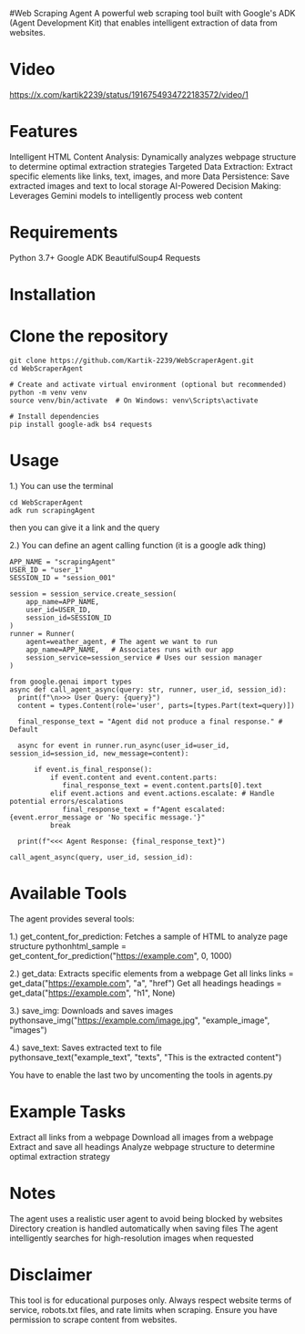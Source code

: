 #Web Scraping Agent
A powerful web scraping tool built with Google's ADK (Agent Development Kit) that enables intelligent extraction of data from websites.

# Video
https://x.com/kartik2239/status/1916754934722183572/video/1

# Features
Intelligent HTML Content Analysis: Dynamically analyzes webpage structure to determine optimal extraction strategies
Targeted Data Extraction: Extract specific elements like links, text, images, and more
Data Persistence: Save extracted images and text to local storage
AI-Powered Decision Making: Leverages Gemini models to intelligently process web content

# Requirements
Python 3.7+
Google ADK
BeautifulSoup4
Requests

# Installation

# Clone the repository
```
git clone https://github.com/Kartik-2239/WebScraperAgent.git
cd WebScraperAgent

# Create and activate virtual environment (optional but recommended)
python -m venv venv
source venv/bin/activate  # On Windows: venv\Scripts\activate

# Install dependencies
pip install google-adk bs4 requests
```

# Usage
1.) You can use the terminal
```
cd WebScraperAgent
adk run scrapingAgent
```
then you can give it a link and the query

2.) You can define an agent calling function (it is a google adk thing)
```
APP_NAME = "scrapingAgent"
USER_ID = "user_1"
SESSION_ID = "session_001" 

session = session_service.create_session(
    app_name=APP_NAME,
    user_id=USER_ID,
    session_id=SESSION_ID
)
runner = Runner(
    agent=weather_agent, # The agent we want to run
    app_name=APP_NAME,   # Associates runs with our app
    session_service=session_service # Uses our session manager
)

from google.genai import types 
async def call_agent_async(query: str, runner, user_id, session_id):
  print(f"\n>>> User Query: {query}")
  content = types.Content(role='user', parts=[types.Part(text=query)])

  final_response_text = "Agent did not produce a final response." # Default

  async for event in runner.run_async(user_id=user_id, session_id=session_id, new_message=content):

      if event.is_final_response():
          if event.content and event.content.parts:
             final_response_text = event.content.parts[0].text
          elif event.actions and event.actions.escalate: # Handle potential errors/escalations
             final_response_text = f"Agent escalated: {event.error_message or 'No specific message.'}"
          break 

  print(f"<<< Agent Response: {final_response_text}")

call_agent_async(query, user_id, session_id):
```

# Available Tools
The agent provides several tools:

1.) get_content_for_prediction: Fetches a sample of HTML to analyze page structure
    pythonhtml_sample = get_content_for_prediction("https://example.com", 0, 1000)

2.) get_data: Extracts specific elements from a webpage
    Get all links
    links = get_data("https://example.com", "a", "href")
    Get all headings
    headings = get_data("https://example.com", "h1", None)

3.) save_img: Downloads and saves images
    pythonsave_img("https://example.com/image.jpg", "example_image", "images")

4.) save_text: Saves extracted text to file  
    pythonsave_text("example_text", "texts", "This is the extracted content")

You have to enable the last two by uncomenting the tools in agents.py



# Example Tasks

Extract all links from a webpage
Download all images from a webpage
Extract and save all headings
Analyze webpage structure to determine optimal extraction strategy

# Notes

The agent uses a realistic user agent to avoid being blocked by websites
Directory creation is handled automatically when saving files
The agent intelligently searches for high-resolution images when requested

# Disclaimer
This tool is for educational purposes only. Always respect website terms of service, robots.txt files, and rate limits when scraping. Ensure you have permission to scrape content from websites.





